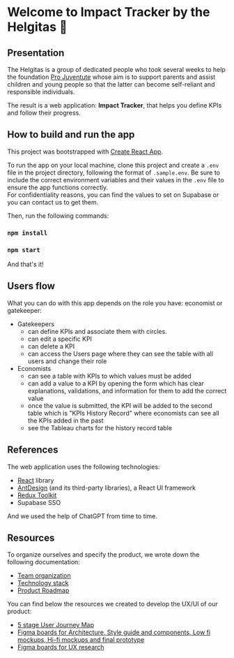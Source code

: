 # Welcome to Impact Tracker by the Helgitas 👵

## Presentation

The Helgitas is a group of dedicated people who took several weeks to help the foundation [Pro Juventute](https://www.projuventute.ch/fr/home) whose aim is to support parents and assist children and young people so that the latter can become self-reliant and responsible individuals.

The result is a web application: **Impact Tracker**, that helps you define KPIs and follow their progress.

## How to build and run the app
This project was bootstrapped with [Create React App](https://github.com/facebook/create-react-app).

To run the app on your local machine, clone this project and create a `.env` file in the project directory, following the format of `.sample.env`. Be sure to include the correct environment variables and their values in the `.env` file to ensure the app functions correctly.\
For confidentiality reasons, you can find the values to set on Supabase or you can contact us to get them.

Then, run the following commands:
### `npm install`
### `npm start`
And that's it!

## Users flow

What you can do with this app depends on the role you have: economist or gatekeeper:
* Gatekeepers
  * can define KPIs and associate them with circles.
  * can edit a specific KPI
  * can delete a KPI
  * can access the Users page where they can see the table with all users and change their role
* Economists
  * can see a table with KPIs to which values must be added
  * can add a value to a KPI by opening the form which has clear explanations, validations, and information for them to add the correct value
  * once the value is submitted, the KPI will be added to the second table which is "KPIs History Record" where economists can see all the KPIs added in the past
  * see the Tableau charts for the history record table

## References

The web application uses the following technologies:

* [React](https://react.dev/) library
* [AntDesign](https://ant.design/) (and its third-party libraries), a React UI framework
* [Redux Toolkit](https://redux-toolkit.js.org/)
* Supabase SSO

And we used the help of ChatGPT from time to time.

## Resources

To organize ourselves and specify the product, we wrote down the following documentation:

* [Team organization](docs/TeamOrganization.md)
* [Technology stack](docs/TechnologyStack.md)
* [Product Roadmap](https://docs.google.com/document/d/1Kneic8nIrAf0iEqS3qDk-IaXo4HxSF5nx_hkkrXTCP0/edit)

You can find below the resources we created to develop the UX/UI of our product:

* [5 stage User Journey Map](https://lucid.app/lucidspark/2881c5e7-777c-4e7a-a33d-6c4f4a4facda/edit?invitationId=inv_25e229fe-8b29-49c3-b73d-d46609105965&page=0_0#)
* [Figma boards for Architecture, Style guide and components, Low fi mockups, Hi-fi mockups and final prototype](https://www.figma.com/file/UI3usP6QwhhkrZAedhdfOw/KPI-4-team-library?type=design&node-id=1454-15112&mode=design&t=HQWAKIYnwvoUnAaw-0)
* [Figma boards for UX research](https://www.figma.com/file/mqlFKuRTtYD6ElbtPa4JC4/UX-research?type=whiteboard&node-id=0-1&t=ZNPxyA0g3ILZCaUS-0)


